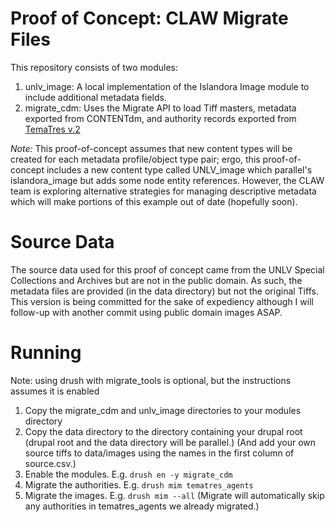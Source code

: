 # Proof of Concept: CLAW Migrate Files

This repository consists of two modules:

1. unlv_image: A local implementation of the Islandora Image module to include additional metadata fields.
2. migrate_cdm: Uses the Migrate API to load Tiff masters, metadata exported from CONTENTdm, and authority records exported from [TemaTres v.2](http://www.vocabularyserver.com/)

*Note:* This proof-of-concept assumes that new content types will be created for each metadata profile/object type pair; ergo, this proof-of-concept includes a new content type called UNLV_image which parallel's islandora_image but adds some node entity references. However, the CLAW team is exploring alternative strategies for managing descriptive metadata which will make portions of this example out of date (hopefully soon). 

# Source Data

The source data used for this proof of concept came from the UNLV Special Collections and Archives but are not in the public domain. As such, the metadata files are provided (in the data directory) but not the original Tiffs. This version is being committed for the sake of expediency although I will follow-up with another commit using public domain images ASAP.

# Running

Note: using drush with migrate_tools is optional, but the instructions assumes it is enabled

1. Copy the migrate_cdm and unlv_image directories to your modules directory
2. Copy the data directory to the directory containing your drupal root (drupal root and the data directory will be parallel.) (And add your own source tiffs to data/images using the names in the first column of source.csv.)
3. Enable the modules. E.g. `drush en -y migrate_cdm`
4. Migrate the authorities. E.g. `drush mim tematres_agents`
5. Migrate the images. E.g. `drush mim --all` (Migrate will automatically skip any authorities in tematres_agents we already migrated.)
